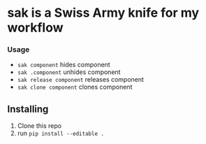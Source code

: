 # sak is a Swiss Army knife for my workflow

### Usage
- `sak component` hides component
- `sak .component` unhides component
- `sak release component` releases component
- `sak clone component` clones component

## Installing
1. Clone this repo
2. run `pip install --editable .`
